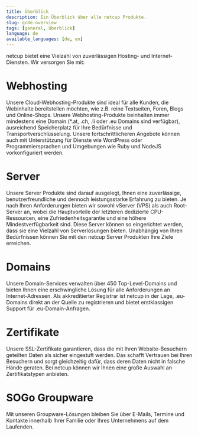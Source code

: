 ```yaml
---
title: Überblick
description: Ein Überblick über alle netcup Produkte.
slug: gnde-overview
tags: [general, überblick] 
language: de
available_languages: [de, en]
---
```


netcup bietet eine Vielzahl von zuverlässigen Hosting- und Internet-Diensten. Wir versorgen Sie mit:

# Webhosting

Unsere Cloud-Webhosting-Produkte sind ideal für alle Kunden, die Webinhalte bereitstellen möchten, wie z.B. reine Textseiten, Foren, Blogs und Online-Shops. Unsere Webhosting-Produkte beinhalten immer mindestens eine Domain (*.at, .ch, .li oder .eu Domains sind verfügbar), ausreichend Speicherplatz für Ihre Bedürfnisse und Transportverschlüsselung. Unsere fortschrittlicheren Angebote können auch mit Unterstützung für Dienste wie WordPress oder Programmiersprachen und Umgebungen wie Ruby und NodeJS vorkonfiguriert werden.

# Server

Unsere Server Produkte sind darauf ausgelegt, Ihnen eine zuverlässige, benutzerfreundliche und dennoch leistungsstarke Erfahrung zu bieten. Je nach Ihren Anforderungen bieten wir sowohl vServer (VPS) als auch Root-Server an, wobei die Hauptvorteile der letzteren dedizierte CPU-Ressourcen, eine Zufriedenheitsgarantie und eine höhere Mindestverfügbarkeit sind. Diese Server können so eingerichtet werden, dass sie eine Vielzahl von Serverlösungen bieten. Unabhängig von Ihren Bedürfnissen können Sie mit den netcup Server Produkten Ihre Ziele erreichen.

# Domains

Unsere Domain-Services verwalten über 450 Top-Level-Domains und bieten Ihnen eine erschwingliche Lösung für alle Anforderungen an Internet-Adressen. Als akkreditierter Registrar ist netcup in der Lage, .eu-Domains direkt an der Quelle zu registrieren und bietet erstklassigen Support für .eu-Domain-Anfragen.

# Zertifikate

Unsere SSL-Zertifikate garantieren, dass die mit Ihren Website-Besuchern geteilten Daten als sicher eingestuft werden. Das schafft Vertrauen bei Ihren Besuchern und sorgt gleichzeitig dafür, dass deren Daten nicht in falsche Hände geraten. Bei netcup können wir Ihnen eine große Auswahl an Zertifikatstypen anbieten.

# SOGo Groupware

Mit unseren Groupware-Lösungen bleiben Sie über E-Mails, Termine und Kontakte innerhalb Ihrer Familie oder Ihres Unternehmens auf dem Laufenden. 


